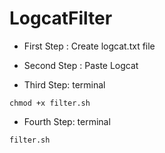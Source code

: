 # LogcatFilter

- First Step : Create logcat.txt file

- Second Step : Paste Logcat

- Third Step: terminal

```
chmod +x filter.sh
```

- Fourth Step: terminal

```
filter.sh
```
